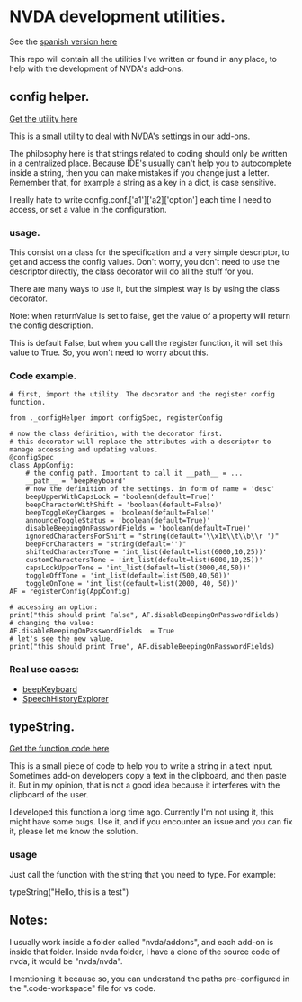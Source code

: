 # NVDA development utilities.

See the
[spanish version here](/spanishReadme.md)

This repo will contain all the utilities I've written or found in any place, to help with the development of NVDA's add-ons.

## config helper.
[Get the utility here](https://raw.githubusercontent.com/davidacm/NVDADevelopmentUtilities/master/src/_configHelper.py)

This is a small utility to deal with NVDA's settings in our add-ons.

The philosophy here is that strings related to coding should only be written in a centralized place.
Because IDE's usually can't help you to autocomplete inside a string, then you can make mistakes if you change just a letter. Remember that, for example a string as a key in a dict, is case sensitive.

I really hate to write config.conf.['a1']['a2]['option'] each time I
need to access, or set a value in the configuration.

### usage.

This consist on a class for the specification and a very simple descriptor, to get and
access the config values. Don't worry, you don't need to use the descriptor directly, the class decorator will do all the stuff for you.

There are many ways to use it, but the simplest way is by using the class decorator.

Note: when returnValue is set to false, get the value of a property will return the config description.

This is default False, but when you call the register function, it will set this value to True.
So, you won't need to worry about this.

### Code example.

```
# first, import the utility. The decorator and the register config function.

from ._configHelper import configSpec, registerConfig

# now the class definition, with the decorator first.
# this decorator will replace the attributes with a descriptor to manage accessing and updating values.
@configSpec
class AppConfig:
	# the config path. Important to call it __path__ = ...
	__path__ = 'beepKeyboard'
	# now the definition of the settings. in form of name = 'desc'
	beepUpperWithCapsLock = 'boolean(default=True)'
	beepCharacterWithShift = 'boolean(default=False)'
	beepToggleKeyChanges = 'boolean(default=False)'
	announceToggleStatus = 'boolean(default=True)'
	disableBeepingOnPasswordFields = 'boolean(default=True)'
	ignoredCharactersForShift = "string(default='\\x1b\\t\\b\\r ')"
	beepForCharacters = "string(default='')"
	shiftedCharactersTone = 'int_list(default=list(6000,10,25))'
	customCharactersTone = 'int_list(default=list(6000,10,25))'
	capsLockUpperTone = 'int_list(default=list(3000,40,50))'
	toggleOffTone = 'int_list(default=list(500,40,50))'
	toggleOnTone = 'int_list(default=list(2000, 40, 50))'
AF = registerConfig(AppConfig)

# accessing an option:
print("this should print False", AF.disableBeepingOnPasswordFields)
# changing the value:
AF.disableBeepingOnPasswordFields  = True
# let's see the new value.
print("this should print True", AF.disableBeepingOnPasswordFields)
```

### Real use cases:

* [beepKeyboard](https://github.com/davidacm/beepkeyboard)
* [SpeechHistoryExplorer](https://github.com/davidacm/SpeechHistoryExplorer)

## typeString.
[Get the function code here](https://raw.githubusercontent.com/davidacm/NVDADevelopmentUtilities/master/src/typeString.py)

This is a small piece of code to help you to write a string in a text input. Sometimes add-on developers copy a text in the clipboard, and then paste it. But in my opinion, that is not a good idea because it interferes with the clipboard of the user.

I developed this function a long time ago. Currently I'm not using it, this might have some bugs. Use it, and if you encounter an issue and you can fix it, please let me know the solution.

### usage

Just call the function with the string that you need to type. For example:

typeString("Hello, this is a test")


## Notes:

I usually work inside a folder called "nvda/addons", and each add-on is inside that folder.
Inside nvda folder, I have a clone of the source code of nvda, it would be "nvda/nvda".

I mentioning it because so, you can understand the paths pre-configured in the ".code-workspace" file for vs code.
